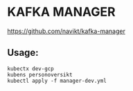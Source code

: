 # KAFKA MANAGER
https://github.com/navikt/kafka-manager

## Usage: 

```
kubectx dev-gcp
kubens personoversikt
kubectl apply -f manager-dev.yml
```